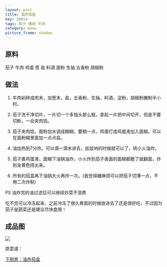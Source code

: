 ```yaml
---
layout: post
title: 油炸茄盒
key: 10014
tags: 茄子 猪肉 牛肉
category: menu
picture_frame: shadow
---
```


## 原料

茄子
牛肉
鸡蛋
葱
盐
料酒
面粉
生抽
五香粉
胡椒粉
<!--more-->

## 做法

1. 牛肉剁碎成肉末，加葱末，盐，五香粉，生抽，料酒，淀粉，胡椒粉腌制半小时。

2. 茄子洗干净切片，一片切一个多指头那么粗，拿起一片把中间切开，但是不要切断，一会夹肉馅。

3. 茄子夹肉馅，面粉加水调成糊糊，要稠一点，鸡蛋打成鸡蛋液加入面糊。可以在面粉糊里面加一点点盐。

4. 油加热到7分热，可以滴一滴水进去，兹兹响的时候就可以了，转小火油炸。

5. 茄子裹鸡蛋液，面糊下油锅油炸，小火炸到茄子表面的面糊都脆了就翻面，炸到金黄色捞出来。

6. 所有的茄盒再下油锅大火再炸一次。(我觉得嫌麻烦可以把茄子切薄一点，不用二次炸制）

PS 油炸完的油过滤后可以继续炒菜不浪费

吃不完可以冷冻起来，之前冷冻了很久煮面的时候放进去了还是很好吃，不过因为茄子是蔬菜还是建议尽快食用！


## 成品图

![](https://s3-us-west-1.amazonaws.com/menchi.xyz/%E6%B2%B9%E7%82%B8%E8%8C%84%E7%9B%92.jpg)

原菜谱：

[下厨房：油炸茄盒](https://www.xiachufang.com/recipe/1078924/)